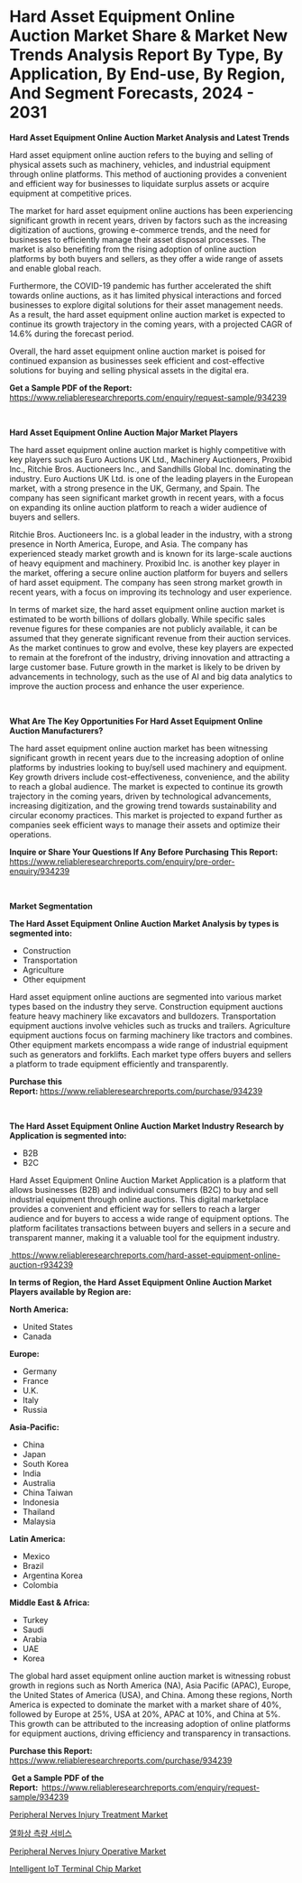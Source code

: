 <p><h1>Hard Asset Equipment Online Auction Market Share & Market New Trends Analysis Report By Type, By Application, By End-use, By Region, And Segment Forecasts, 2024 - 2031</h1></p><p><strong>Hard Asset Equipment Online Auction Market Analysis and Latest Trends</strong></p>
<p><p>Hard asset equipment online auction refers to the buying and selling of physical assets such as machinery, vehicles, and industrial equipment through online platforms. This method of auctioning provides a convenient and efficient way for businesses to liquidate surplus assets or acquire equipment at competitive prices.</p><p>The market for hard asset equipment online auctions has been experiencing significant growth in recent years, driven by factors such as the increasing digitization of auctions, growing e-commerce trends, and the need for businesses to efficiently manage their asset disposal processes. The market is also benefiting from the rising adoption of online auction platforms by both buyers and sellers, as they offer a wide range of assets and enable global reach.</p><p>Furthermore, the COVID-19 pandemic has further accelerated the shift towards online auctions, as it has limited physical interactions and forced businesses to explore digital solutions for their asset management needs. As a result, the hard asset equipment online auction market is expected to continue its growth trajectory in the coming years, with a projected CAGR of 14.6% during the forecast period.</p><p>Overall, the hard asset equipment online auction market is poised for continued expansion as businesses seek efficient and cost-effective solutions for buying and selling physical assets in the digital era.</p></p>
<p><strong>Get a Sample PDF of the Report:&nbsp;</strong> <a href="https://www.reliableresearchreports.com/enquiry/request-sample/934239">https://www.reliableresearchreports.com/enquiry/request-sample/934239</a></p>
<p>&nbsp;</p>
<p><strong>Hard Asset Equipment Online Auction Major Market Players</strong></p>
<p><p>The hard asset equipment online auction market is highly competitive with key players such as Euro Auctions UK Ltd., Machinery Auctioneers, Proxibid Inc., Ritchie Bros. Auctioneers Inc., and Sandhills Global Inc. dominating the industry. Euro Auctions UK Ltd. is one of the leading players in the European market, with a strong presence in the UK, Germany, and Spain. The company has seen significant market growth in recent years, with a focus on expanding its online auction platform to reach a wider audience of buyers and sellers.</p><p>Ritchie Bros. Auctioneers Inc. is a global leader in the industry, with a strong presence in North America, Europe, and Asia. The company has experienced steady market growth and is known for its large-scale auctions of heavy equipment and machinery. Proxibid Inc. is another key player in the market, offering a secure online auction platform for buyers and sellers of hard asset equipment. The company has seen strong market growth in recent years, with a focus on improving its technology and user experience.</p><p>In terms of market size, the hard asset equipment online auction market is estimated to be worth billions of dollars globally. While specific sales revenue figures for these companies are not publicly available, it can be assumed that they generate significant revenue from their auction services. As the market continues to grow and evolve, these key players are expected to remain at the forefront of the industry, driving innovation and attracting a large customer base. Future growth in the market is likely to be driven by advancements in technology, such as the use of AI and big data analytics to improve the auction process and enhance the user experience.</p></p>
<p>&nbsp;</p>
<p><strong>What Are The Key Opportunities For Hard Asset Equipment Online Auction Manufacturers?</strong></p>
<p><p>The hard asset equipment online auction market has been witnessing significant growth in recent years due to the increasing adoption of online platforms by industries looking to buy/sell used machinery and equipment. Key growth drivers include cost-effectiveness, convenience, and the ability to reach a global audience. The market is expected to continue its growth trajectory in the coming years, driven by technological advancements, increasing digitization, and the growing trend towards sustainability and circular economy practices. This market is projected to expand further as companies seek efficient ways to manage their assets and optimize their operations.</p></p>
<p><strong>Inquire or Share Your Questions If Any Before Purchasing This Report:</strong> <a href="https://www.reliableresearchreports.com/enquiry/pre-order-enquiry/934239">https://www.reliableresearchreports.com/enquiry/pre-order-enquiry/934239</a></p>
<p>&nbsp;</p>
<p><strong>Market Segmentation</strong></p>
<p><strong>The Hard Asset Equipment Online Auction Market Analysis by types is segmented into:</strong></p>
<p><ul><li>Construction</li><li>Transportation</li><li>Agriculture</li><li>Other equipment</li></ul></p>
<p><p>Hard asset equipment online auctions are segmented into various market types based on the industry they serve. Construction equipment auctions feature heavy machinery like excavators and bulldozers. Transportation equipment auctions involve vehicles such as trucks and trailers. Agriculture equipment auctions focus on farming machinery like tractors and combines. Other equipment markets encompass a wide range of industrial equipment such as generators and forklifts. Each market type offers buyers and sellers a platform to trade equipment efficiently and transparently.</p></p>
<p><strong>Purchase this Report:&nbsp;</strong><a href="https://www.reliableresearchreports.com/purchase/934239">https://www.reliableresearchreports.com/purchase/934239</a></p>
<p>&nbsp;</p>
<p><strong>The Hard Asset Equipment Online Auction Market Industry Research by Application is segmented into:</strong></p>
<p><ul><li>B2B</li><li>B2C</li></ul></p>
<p><p>Hard Asset Equipment Online Auction Market Application is a platform that allows businesses (B2B) and individual consumers (B2C) to buy and sell industrial equipment through online auctions. This digital marketplace provides a convenient and efficient way for sellers to reach a larger audience and for buyers to access a wide range of equipment options. The platform facilitates transactions between buyers and sellers in a secure and transparent manner, making it a valuable tool for the equipment industry.</p></p>
<p><a href="https://www.reliableresearchreports.com/hard-asset-equipment-online-auction-r934239">&nbsp;https://www.reliableresearchreports.com/hard-asset-equipment-online-auction-r934239</a></p>
<p><strong>In terms of Region, the Hard Asset Equipment Online Auction Market Players available by Region are:</strong></p>
<p>
    <p> <strong> North America: </strong>
        <ul>
            <li>United States</li>
            <li>Canada</li>
        </ul>
        </p> 
    <p> <strong> Europe: </strong>
        <ul>
            <li>Germany</li>
            <li>France</li>
            <li>U.K.</li>
            <li>Italy</li>
            <li>Russia</li>
        </ul>
        </p> 
    <p> <strong> Asia-Pacific: </strong>
        <ul>
            <li>China</li>
            <li>Japan</li>
            <li>South Korea</li>
            <li>India</li>
            <li>Australia</li>
            <li>China Taiwan</li>
            <li>Indonesia</li>
            <li>Thailand</li>
            <li>Malaysia</li>
        </ul>
        </p> 
    <p> <strong> Latin America: </strong>
        <ul>
            <li>Mexico</li>
            <li>Brazil</li>
            <li>Argentina Korea</li>
            <li>Colombia</li>
        </ul>
        </p> 
    <p> <strong> Middle East & Africa: </strong>
        <ul>
            <li>Turkey</li>
            <li>Saudi</li>
            <li>Arabia</li>
            <li>UAE</li>
            <li>Korea</li>
        </ul>
    </p>
    </p>
<p><p>The global hard asset equipment online auction market is witnessing robust growth in regions such as North America (NA), Asia Pacific (APAC), Europe, the United States of America (USA), and China. Among these regions, North America is expected to dominate the market with a market share of 40%, followed by Europe at 25%, USA at 20%, APAC at 10%, and China at 5%. This growth can be attributed to the increasing adoption of online platforms for equipment auctions, driving efficiency and transparency in transactions.</p></p>
<p><strong>Purchase this Report: </strong><a href="https://www.reliableresearchreports.com/purchase/934239">https://www.reliableresearchreports.com/purchase/934239</a></p>
<p>&nbsp;<strong>Get a Sample PDF of the Report:&nbsp;&nbsp;</strong><a href="https://www.reliableresearchreports.com/enquiry/request-sample/934239">https://www.reliableresearchreports.com/enquiry/request-sample/934239</a></p>
<p><strong></strong></p>
<p><p><a href="https://github.com/caseyee25/Market-Research-Report-List-1/blob/main/peripheral-nerves-injury-treatment-market.md">Peripheral Nerves Injury Treatment Market</a></p><p><a href="https://github.com/WilburKihn5676/Market-Research-Report-List-3/blob/main/390706182129.md">열화상 측량 서비스</a></p><p><a href="https://github.com/jackPeters644/Market-Research-Report-List-1/blob/main/peripheral-nerves-injury-operative-market.md">Peripheral Nerves Injury Operative Market</a></p><p><a href="https://www.linkedin.com/pulse/global-intelligent-iot-terminal-chip-market-projected-grow-bubre?trackingId=D72YdYjHQ2%2BIBuKI4ZiXQg%3D%3D">Intelligent IoT Terminal Chip Market</a></p></p>